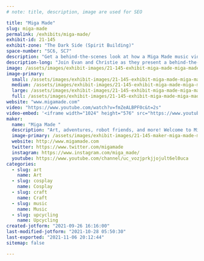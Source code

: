```yaml
---
# note: title, description, image are used for SEO

title: "Miga Made"
slug: miga-made
permalink: /exhibits/miga-made/
exhibit-id: 21-145
exhibit-zone: "The Dark Side (Spirit Building)"
space-number: "SC6, SC7"
description: "Get a behind-the-scenes look at how a Miga Made music video was created. "
description-long: "Join Evan and Christie as they present a behind-the-scenes look at how Miga Made&#039;s Recyc City music video was made. You&#039;ll see models, props, lighting techniques, robots, and more! "
image: /assets/images/exhibit-images/21-145-exhibit-miga-made-miga-made-large.png
image-primary: 
  small: /assets/images/exhibit-images/21-145-exhibit-miga-made-miga-made-small.png
  medium: /assets/images/exhibit-images/21-145-exhibit-miga-made-miga-made-medium.png
  large: /assets/images/exhibit-images/21-145-exhibit-miga-made-miga-made-large.png
  full: /assets/images/exhibit-images/21-145-exhibit-miga-made-miga-made-full.png
website: "www.migamade.com"
video: "https://www.youtube.com/watch?v=fmZeALBPF0c&t=2s"
video-embed: '<iframe width="1024" height="576" src="https://www.youtube.com/embed/fmZeALBPF0c?feature=oembed" frameborder="0" allow="accelerometer; autoplay; clipboard-write; encrypted-media; gyroscope; picture-in-picture" allowfullscreen></iframe>'
maker: 
  name: "Miga Made "
  description: "Art, adventures, robot friends, and more! Welcome to Miga Made!"
  image-primary: /assets/images/exhibit-images/21-145-maker-miga-made-miga-made-2-medium.jpeg
  website: http://www.migamade.com
  twitter: https://www.twitter.com/migamade
  instagram: https://www.instagram.com/miga_made/
  youtube: https://www.youtube.com/channel/uc_vozjprkjjojult6el0uca
categories: 
  - slug: art
    name: Art
  - slug: cosplay
    name: Cosplay
  - slug: craft
    name: Craft
  - slug: music
    name: Music
  - slug: upcycling
    name: Upcycling
created-jotform: "2021-09-26 16:16:00"
last-modified-jotform: "2021-10-28 05:50:30"
last-exported: "2021-11-06 20:12:44"
sitemap: false

---
```

